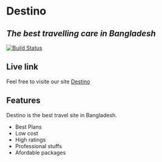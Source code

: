 # Destino
## _The best travelling care in Bangladesh_



[![Build Status](https://travis-ci.org/joemccann/dillinger.svg?branch=master)](https://travis-ci.org/joemccann/dillinger)
## Live link

Feel free to visite our site [Destino](https://destino-7072b.web.app/)

## Features
Destino is the best travel site in Bangladesh.

- Best Plans 
- Low cost
- High ratings
- Professional stuffs
- Afordable packages
